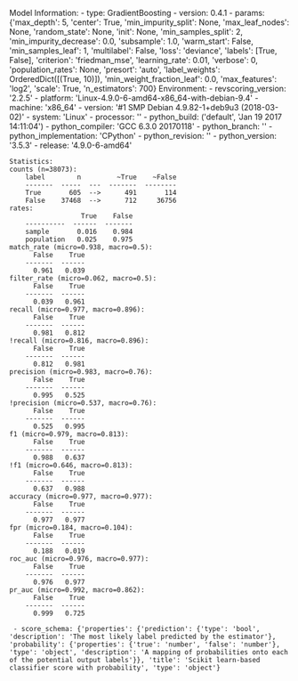 Model Information:
	 - type: GradientBoosting
	 - version: 0.4.1
	 - params: {'max_depth': 5, 'center': True, 'min_impurity_split': None, 'max_leaf_nodes': None, 'random_state': None, 'init': None, 'min_samples_split': 2, 'min_impurity_decrease': 0.0, 'subsample': 1.0, 'warm_start': False, 'min_samples_leaf': 1, 'multilabel': False, 'loss': 'deviance', 'labels': [True, False], 'criterion': 'friedman_mse', 'learning_rate': 0.01, 'verbose': 0, 'population_rates': None, 'presort': 'auto', 'label_weights': OrderedDict([(True, 10)]), 'min_weight_fraction_leaf': 0.0, 'max_features': 'log2', 'scale': True, 'n_estimators': 700}
	Environment:
	 - revscoring_version: '2.2.5'
	 - platform: 'Linux-4.9.0-6-amd64-x86_64-with-debian-9.4'
	 - machine: 'x86_64'
	 - version: '#1 SMP Debian 4.9.82-1+deb9u3 (2018-03-02)'
	 - system: 'Linux'
	 - processor: ''
	 - python_build: ('default', 'Jan 19 2017 14:11:04')
	 - python_compiler: 'GCC 6.3.0 20170118'
	 - python_branch: ''
	 - python_implementation: 'CPython'
	 - python_revision: ''
	 - python_version: '3.5.3'
	 - release: '4.9.0-6-amd64'
	
	Statistics:
	counts (n=38073):
		label        n         ~True    ~False
		-------  -----  ---  -------  --------
		True       605  -->      491       114
		False    37468  -->      712     36756
	rates:
		              True    False
		----------  ------  -------
		sample       0.016    0.984
		population   0.025    0.975
	match_rate (micro=0.938, macro=0.5):
		  False    True
		-------  ------
		  0.961   0.039
	filter_rate (micro=0.062, macro=0.5):
		  False    True
		-------  ------
		  0.039   0.961
	recall (micro=0.977, macro=0.896):
		  False    True
		-------  ------
		  0.981   0.812
	!recall (micro=0.816, macro=0.896):
		  False    True
		-------  ------
		  0.812   0.981
	precision (micro=0.983, macro=0.76):
		  False    True
		-------  ------
		  0.995   0.525
	!precision (micro=0.537, macro=0.76):
		  False    True
		-------  ------
		  0.525   0.995
	f1 (micro=0.979, macro=0.813):
		  False    True
		-------  ------
		  0.988   0.637
	!f1 (micro=0.646, macro=0.813):
		  False    True
		-------  ------
		  0.637   0.988
	accuracy (micro=0.977, macro=0.977):
		  False    True
		-------  ------
		  0.977   0.977
	fpr (micro=0.184, macro=0.104):
		  False    True
		-------  ------
		  0.188   0.019
	roc_auc (micro=0.976, macro=0.977):
		  False    True
		-------  ------
		  0.976   0.977
	pr_auc (micro=0.992, macro=0.862):
		  False    True
		-------  ------
		  0.999   0.725
	
	 - score_schema: {'properties': {'prediction': {'type': 'bool', 'description': 'The most likely label predicted by the estimator'}, 'probability': {'properties': {'true': 'number', 'false': 'number'}, 'type': 'object', 'description': 'A mapping of probabilities onto each of the potential output labels'}}, 'title': 'Scikit learn-based classifier score with probability', 'type': 'object'}

